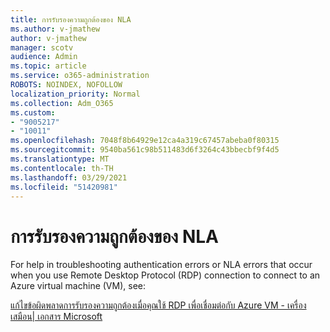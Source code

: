```yaml
---
title: การรับรองความถูกต้องของ NLA
ms.author: v-jmathew
author: v-jmathew
manager: scotv
audience: Admin
ms.topic: article
ms.service: o365-administration
ROBOTS: NOINDEX, NOFOLLOW
localization_priority: Normal
ms.collection: Adm_O365
ms.custom:
- "9005217"
- "10011"
ms.openlocfilehash: 7048f8b64929e12ca4a319c67457abeba0f80315
ms.sourcegitcommit: 9540ba561c98b511483d6f3264c43bbecbf9f4d5
ms.translationtype: MT
ms.contentlocale: th-TH
ms.lasthandoff: 03/29/2021
ms.locfileid: "51420981"
---
```

# <a name="nla-authentication"></a>การรับรองความถูกต้องของ NLA

For help in troubleshooting authentication errors or NLA errors that occur when you use Remote Desktop Protocol (RDP) connection to connect to an Azure virtual machine (VM), see:

[แก้ไขข้อผิดพลาดการรับรองความถูกต้องเมื่อคุณใช้ RDP เพื่อเชื่อมต่อกับ Azure VM - เครื่องเสมือน| เอกสาร Microsoft](https://docs.microsoft.com/troubleshoot/azure/virtual-machines/cannot-connect-rdp-azure-vm)
